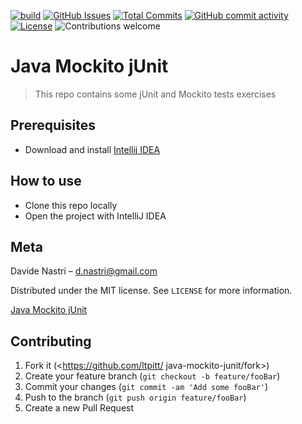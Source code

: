 [![build](https://github.com/ltpitt/java-mockito-junit/workflows/build/badge.svg)](https://github.com/ltpitt/java-mockito-junit/actions)
[![GitHub Issues](https://img.shields.io/github/issues-raw/ltpitt/java-mockito-junit)](https://github.com/ltpitt/java-mockito-junit/issues)
[![Total Commits](https://img.shields.io/github/last-commit/ltpitt/java-mockito-junit)](https://github.com/ltpitt/java-mockito-junit/commits)
[![GitHub commit activity](https://img.shields.io/github/commit-activity/4w/ltpitt/java-mockito-junit?foo=bar)](https://github.com/ltpitt/java-mockito-junit/commits)
[![License](https://img.shields.io/badge/license-MIT-blue.svg)](https://github.com/ltpitt/java-mockito-junit/blob/master/LICENSE)
![Contributions welcome](https://img.shields.io/badge/contributions-welcome-orange.svg)

# Java Mockito jUnit
> This repo contains some jUnit and Mockito tests exercises

## Prerequisites

- Download and install [Intellij IDEA](https://www.jetbrains.com/idea/download)

## How to use

- Clone this repo locally
- Open the project with IntelliJ IDEA

## Meta

Davide Nastri – d.nastri@gmail.com

Distributed under the MIT license. See ``LICENSE`` for more information.

[Java Mockito jUnit](https://github.com/ltpitt/java-mockito-junit)

## Contributing

1. Fork it (<https://github.com/ltpitt/
java-mockito-junit/fork>)
2. Create your feature branch (`git checkout -b feature/fooBar`)
3. Commit your changes (`git commit -am 'Add some fooBar'`)
4. Push to the branch (`git push origin feature/fooBar`)
5. Create a new Pull Request
